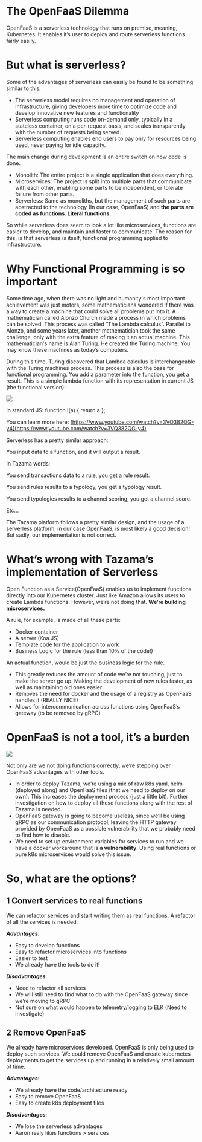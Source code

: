 # The OpenFaaS Dilemma

OpenFaaS is a serverless technology that runs on premise, meaning, Kubernetes. It enables it’s user to deploy and route serverless functions fairly easily.

# But what is serverless?

Some of the advantages of serverless can easily be found to be something similar to this:

- The serverless model requires no management and operation of infrastructure, giving developers more time to optimize code and develop innovative new features and functionality
- Serverless computing runs code on-demand only, typically in a stateless container, on a per-request basis, and scales transparently with the number of requests being served.
- Serverless computing enables end users to pay only for resources being used, never paying for idle capacity.

The main change during development is an entire switch on how code is done.

- Monolith: The entire project is a single application that does everything.
- Microservices: The project is split into multiple parts that communicate with each other, enabling some parts to be independent, or tolerate failure from other parts.
- Serverless: Same as monoliths, but the management of such parts are abstracted to the technology (In our case, OpenFaaS) and **the parts are coded as functions. Literal functions.**

So while serverless does seem to look a lot like microservices, functions are easier to develop, and maintain and faster to communicate. The reason for this, is that serverless is itself, functional programming applied to infrastructure.

# Why Functional Programming is so important

Some time ago, when there was no light and humanity's most important achievement was just motors, some mathematicians wondered if there was a way to create a machine that could solve all problems put into it. A mathematician called Alonzo Church made a process in which problems can be solved. This process was called “The Lambda calculus”. Parallel to Alonzo, and some years later, another mathematician took the same challenge, only with the extra feature of making it an actual machine. This mathematician's name is Alan Turing. He created the Turing machine. You may know these machines as today’s computers.

During this time, Turing discovered that Lambda calculus is interchangeable with the Turing machines process. This process is also the base for functional programming. You add a parameter into the function, you get a result. This is a simple lambda function with its representation in current JS (the functional version):

![](../../images/4ce199d1-6dd1-48d9-b828-6ede8a7c7c5d.png)

in standard JS: function I(a) { return a };

You can learn more here: [https://www.youtube.com/watch?v=3VQ382QG-y4](https://www.youtube.com/watch?v=3VQ382QG-y4)

Serverless has a pretty similar approach:

You input data to a function, and it will output a result.

In Tazama words:

You send transactions data to a rule, you get a rule result.

You send rules results to a typology, you get a typology result.

You send typologies results to a channel scoring, you get a channel score.

Etc…

The Tazama platform follows a pretty similar design, and the usage of a serverless platform, in our case OpenFaaS, is most likely a good decision! But sadly, our implementation is not correct.

# What’s wrong with Tazama’s implementation of Serverless

Open Function as a Service(OpenFaaS) enables us to implement functions directly into our Kubernetes cluster. Just like Amazon allows its users to create Lambda functions. However, we’re not doing that. **We’re building microservices.**

A rule, for example, is made of all these parts:

- Docker container
- A server (Koa.JS)
- Template code for the application to work
- Business Logic for the rule (less than 10% of the code!)

An actual function, would be just the business logic for the rule. 

- This greatly reduces the amount of code we’re not touching, just to make the server go up. Making the development of new rules faster, as well as maintaining old ones easier.
- Removes the need for docker and the usage of a registry as OpenFaaS handles it (REALLY NICE)
- Allows for intercommunication across functions using OpenFaaS’s gateway (to be removed by gRPC)

# OpenFaaS is not a tool, it’s a burden

![](../../images/680ccd86-2cc3-4264-ac4a-ee5510dd9516.jpeg)

Not only are we not doing functions correctly, we’re stepping over OpenFaaS advantages with other tools.

- In order to deploy Tazama, we’re using a mix of raw k8s yaml, helm (deployed along) and OpenFaaS files (that we need to deploy on our own). This increases the deployment process (just a little bit). Further investigation on how to deploy all these functions along with the rest of Tazama is needed.
- OpenFaaS gateway is going to become useless, since we’ll be using gRPC as our communication protocol, leaving the HTTP gateway provided by OpenFaaS as a possible vulnerability that we probably need to find how to disable.
- We need to set up environment variables for services to run and we have a docker workaround that is **a vulnerability**. Using real functions or pure k8s microservices would solve this issue.  

# So, what are the options?

## 1 Convert services to real functions

We can refactor services and start writing them as real functions. A refactor of all the services is needed.

***Advantages***:

- Easy to develop functions
- Easy to refactor microservices into functions
- Easier to test
- We already have the tools to do it!  

***Disadvantages***:

- Need to refactor all services
- We will still need to find what to do with the OpenFaaS gateway since we’re moving to gRPC
- Not sure on what would happen to telemetry/logging to ELK (Need to investigate)

## 2 Remove OpenFaaS

We already have microservices developed. OpenFaaS is only being used to deploy such services. We could remove OpenFaaS and create kubernetes deployments to get the services up and running in a relatively small amount of time.

***Advantages***:

- We already have the code/architecture ready
- Easy to remove OpenFaaS
- Easy to create k8s deployment files

***Disadvantages***:

- We lose the serverless advantages
- Aaron realy likes functions > services
